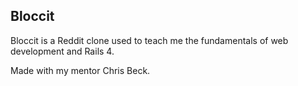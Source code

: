 ## Bloccit

Bloccit is a Reddit clone used to teach me the fundamentals of web development and Rails 4.

Made with my mentor Chris Beck.
